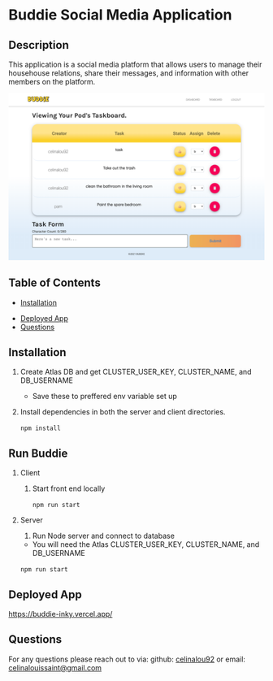 # Buddie Social Media Application

## Description

This application is a social media platform that allows users to manage their househouse relations, share their messages, and information with other members on the platform.

![Buddie](./client/public/buddie_screengrab.png)

## Table of Contents

- [Installation](#installation)
* [Deployed App](#deployed-app)
* [Questions](#questions)


## Installation
1. Create Atlas DB and get CLUSTER_USER_KEY, CLUSTER_NAME, and DB_USERNAME
   - Save these to preffered env variable set up
2. Install dependencies in both the server and client directories.
   
    ```npm install ```

## Run Buddie 
1. Client 
   1. Start front end locally
      
       ```npm run start ```
2. Server
   1. Run Node server and connect to database 
    - You will need the Atlas CLUSTER_USER_KEY, CLUSTER_NAME, and DB_USERNAME
  
    ```npm run start ```



## Deployed App
https://buddie-inky.vercel.app/


## Questions
For any questions please reach out to via:
github: [celinalou92](https://github.com/celinalou92) or
email: celinalouissaint@gmail.com

